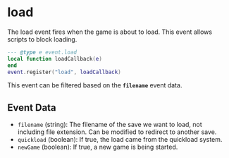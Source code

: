 # load

The load event fires when the game is about to load. This event allows scripts to block loading.

```lua
--- @type e event.load
local function loadCallback(e)
end
event.register("load", loadCallback)
```

This event can be filtered based on the **`filename`** event data.

## Event Data

* `filename` (string): The filename of the save we want to load, not including file extension. Can be modified to redirect to another save.
* `quickload` (boolean): If true, the load came from the quickload system.
* `newGame` (boolean): If true, a new game is being started.

